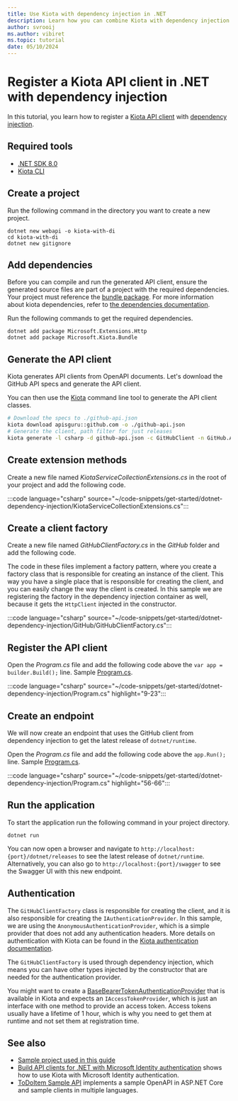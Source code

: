 ```yaml
---
title: Use Kiota with dependency injection in .NET
description: Learn how you can combine Kiota with dependency injection in .NET to build API clients.
author: svrooij
ms.author: vibiret
ms.topic: tutorial
date: 05/10/2024
---
```


# Register a Kiota API client in .NET with dependency injection

In this tutorial, you learn how to register a [Kiota API client](/openapi/kiota/tutorials/dotnet-azure) with [dependency injection](/dotnet/core/extensions/dependency-injection-usage?wt.mc_id=SEC-MVP-5004985).

## Required tools

- [.NET SDK 8.0](https://get.dot.net/8)
- [Kiota CLI](/openapi/kiota/install?tabs=bash#install-as-net-tool)

## Create a project

Run the following command in the directory you want to create a new project.

```dotnetcli
dotnet new webapi -o kiota-with-di
cd kiota-with-di
dotnet new gitignore
```

## Add dependencies

Before you can compile and run the generated API client, ensure the generated source files are part of a project with the required dependencies. Your project must reference the [bundle package](https://github.com/microsoft/kiota-dotnet). For more information about kiota dependencies, refer to [the dependencies documentation](../dependencies.md).

Run the following commands to get the required dependencies.

```dotnetcli
dotnet add package Microsoft.Extensions.Http
dotnet add package Microsoft.Kiota.Bundle
```

## Generate the API client

Kiota generates API clients from OpenAPI documents. Let's download the GitHub API specs and generate the API client.

You can then use the [Kiota](/openapi/kiota/install?tabs=bash&wt.mc_id=SEC-MVP-5004985#install-as-net-tool) command line tool to generate the API client classes.

```bash
# Download the specs to ./github-api.json
kiota download apisguru::github.com -o ./github-api.json
# Generate the client, path filter for just releases
kiota generate -l csharp -d github-api.json -c GitHubClient -n GitHub.ApiClient -o ./GitHub --include-path "/repos/{owner}/{repo}/releases/*" --clean-output
```

## Create extension methods

Create a new file named _KiotaServiceCollectionExtensions.cs_ in the root of your project and add the following code.

:::code language="csharp" source="~/code-snippets/get-started/dotnet-dependency-injection/KiotaServiceCollectionExtensions.cs":::

## Create a client factory

Create a new file named _GitHubClientFactory.cs_ in the _GitHub_ folder and add the following code.

The code in these files implement a factory pattern, where you create a factory class that is responsible for creating an instance of the client. This way you have a single place that is responsible for creating the client, and you can easily change the way the client is created. In this sample we are registering the factory in the dependency injection container as well, because it gets the `HttpClient` injected in the constructor.

:::code language="csharp" source="~/code-snippets/get-started/dotnet-dependency-injection/GitHub/GitHubClientFactory.cs":::

## Register the API client

Open the _Program.cs_ file and add the following code above the `var app = builder.Build();` line. Sample [Program.cs](https://github.com/microsoft/kiota-samples/blob/main/get-started/dotnet-dependency-injection/Program.cs).

:::code language="csharp" source="~/code-snippets/get-started/dotnet-dependency-injection/Program.cs" highlight="9-23":::

## Create an endpoint

We will now create an endpoint that uses the GitHub client from dependency injection to get the latest release of `dotnet/runtime`.

Open the _Program.cs_ file and add the following code above the `app.Run();` line. Sample [Program.cs](https://github.com/microsoft/kiota-samples/blob/main/get-started/dotnet-dependency-injection/Program.cs).

:::code language="csharp" source="~/code-snippets/get-started/dotnet-dependency-injection/Program.cs" highlight="56-66":::

## Run the application

To start the application run the following command in your project directory.

```dotnetcli
dotnet run
```

You can now open a browser and navigate to `http://localhost:{port}/dotnet/releases` to see the latest release of `dotnet/runtime`. Alternatively, you can also go to `http://localhost:{port}/swagger` to see the Swagger UI with this new endpoint.

## Authentication

The `GitHubClientFactory` class is responsible for creating the client, and it is also responsible for creating the `IAuthenticationProvider`. In this sample, we are using the `AnonymousAuthenticationProvider`, which is a simple provider that does not add any authentication headers. More details on authentication with Kiota can be found in the [Kiota authentication documentation](/openapi/kiota/authentication).

The `GitHubClientFactory` is used through dependency injection, which means you can have other types injected by the constructor that are needed for the authentication provider.

You might want to create a [BaseBearerTokenAuthenticationProvider](/openapi/kiota/authentication?tabs=csharp&wt.mc_id=SEC-MVP-5004985#base-bearer-token-authentication-provider) that is available in Kiota and expects an `IAccessTokenProvider`, which is just an interface with one method to provide an access token. Access tokens usually have a lifetime of 1 hour, which is why you need to get them at runtime and not set them at registration time.

## See also

- [Sample project used in this guide](https://github.com/microsoft/kiota-samples/blob/main/get-started/dotnet-dependency-injection?wt.mc_id=SEC-MVP-5004985)
- [Build API clients for .NET with Microsoft Identity authentication](/openapi/kiota/tutorials/dotnet-azure) shows how to use Kiota with Microsoft Identity authentication.
- [ToDoItem Sample API](https://github.com/microsoft/kiota-samples/tree/main/sample-api) implements a sample OpenAPI in ASP.NET Core and sample clients in multiple languages.
